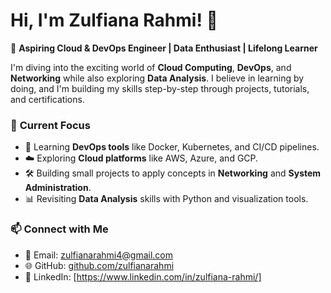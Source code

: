 
# Hi, I'm Zulfiana Rahmi! 👋  
🌟 **Aspiring Cloud & DevOps Engineer | Data Enthusiast | Lifelong Learner**  

I'm diving into the exciting world of **Cloud Computing**, **DevOps**, and **Networking** while also exploring **Data Analysis**. I believe in learning by doing, and I'm building my skills step-by-step through projects, tutorials, and certifications.  

### 🚀 **Current Focus**
- 🌱 Learning **DevOps tools** like Docker, Kubernetes, and CI/CD pipelines.
- ☁️ Exploring **Cloud platforms** like AWS, Azure, and GCP.
- 🛠 Building small projects to apply concepts in **Networking** and **System Administration**.
- 📊 Revisiting **Data Analysis** skills with Python and visualization tools.

### 📫 **Connect with Me**
- 📧 Email: zulfianarahmi4@gmail.com  
- 🌐 GitHub: [github.com/zulfianarahmi](https://github.com/zulfianarahmi)  
- 💬 LinkedIn: [https://www.linkedin.com/in/zulfiana-rahmi/]  
